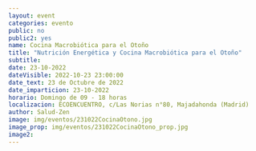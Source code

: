 ```yaml
---
layout: event
categories: evento
public: no
public2: yes
name: Cocina Macrobiótica para el Otoño
title: "Nutrición Energética y Cocina Macrobiótica para el Otoño"
subtitle:
date: 23-10-2022
dateVisible: 2022-10-23 23:00:00
date_text: 23 de Octubre de 2022
date_imparticion: 23-10-2022
horario: Domingo de 09 - 18 horas
localizacion: ECOENCUENTRO, c/Las Norias n°80, Majadahonda (Madrid)
author: Salud-Zen
image: img/eventos/231022CocinaOtono.jpg
image_prop: img/eventos/231022CocinaOtono_prop.jpg
image2:
---
```

